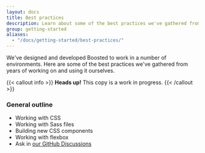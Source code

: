 ```yaml
---
layout: docs
title: Best practices
description: Learn about some of the best practices we've gathered from years of working on and using Boosted.
group: getting-started
aliases:
  - "/docs/getting-started/best-practices/"
---
```


We've designed and developed Boosted to work in a number of environments. Here are some of the best practices we've gathered from years of working on and using it ourselves.

{{< callout info >}}
**Heads up!** This copy is a work in progress.
{{< /callout >}}

### General outline

- Working with CSS
- Working with Sass files
- Building new CSS components
- Working with flexbox
- Ask in [our GitHub Discussions](https://github.com/twbs/bootstrap/discussions)
